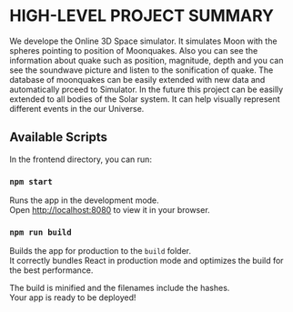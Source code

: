 # HIGH-LEVEL PROJECT SUMMARY

We develope the Online 3D Space simulator. It simulates Moon with the spheres pointing to position of Moonquakes. Also you can see the information about quake such as position, magnitude, depth and you can see the soundwave picture and listen to the sonification of quake. The database of moonquakes can be easily extended with new data and automatically prceed to Simulator. In the future this project can be easilly extended to all bodies of the Solar system. It can help visually represent different events in the our Universe.

## Available Scripts

In the frontend directory, you can run:

### `npm start`

Runs the app in the development mode.\
Open [http://localhost:8080](http://localhost:8080) to view it in your browser.

### `npm run build`

Builds the app for production to the `build` folder.\
It correctly bundles React in production mode and optimizes the build for the best performance.

The build is minified and the filenames include the hashes.\
Your app is ready to be deployed!
